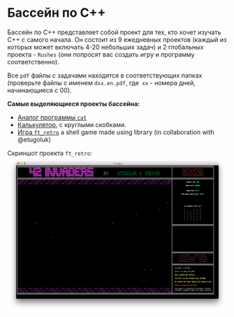 # Бассейн по C++ #

Бассейн по C++ представляет собой проект для тех, кто хочет изучать C++ с самого начала. Он состоит из 9 ежедневных проектов (каждый из которых может включать 4-20 небольших задач) и 2 глобальных проекта - `Rushes` (они попросят вас создать игру и программу соответственно).

Все `pdf` файлы с задачами находятся в соответствующих папках (проверьте файлы с именем `dxx.en.pdf`, где` xx` - номера дней, начинающиеся с 00).

**Самые выделяющиеся проекты бассейна:**
* [Аналог программы `cat`](./d01.en.pdf)
* [Калькулятор](./d04.en.pdf), с круглыми скобками.
* [Игра `ft_retro`](./rush00.en.pdf) a shell game made using <ncurses> library (in collaboration with @etugoluk)

Скриншот проекта `ft_retro`:
![ft_retro game by @itiievskyi and @etugoluk](./img.png)
